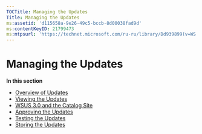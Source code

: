 ```yaml
---
TOCTitle: Managing the Updates
Title: Managing the Updates
ms:assetid: 'd115658a-9e26-49c5-bccb-8d00038fad9d'
ms:contentKeyID: 21799473
ms:mtpsurl: 'https://technet.microsoft.com/ru-ru/library/Dd939899(v=WS.10)'
---
```


Managing the Updates
====================

**In this section**

-   [Overview of Updates](https://technet.microsoft.com/7ff77123-01bb-4047-9ce6-fab29c86686c)
-   [Viewing the Updates](https://technet.microsoft.com/83961821-639f-41c5-b948-a9985fd32d2d)
-   [WSUS 3.0 and the Catalog Site](https://technet.microsoft.com/531a4c1a-5396-4891-9115-d0183564262d)
-   [Approving the Updates](https://technet.microsoft.com/e419ce38-0ee8-4ba7-8f83-d49afeace115)
-   [Testing the Updates](https://technet.microsoft.com/078f1907-8c80-46c6-a037-c375e2a07a5b)
-   [Storing the Updates](https://technet.microsoft.com/9642f89f-c2fb-4f67-81fe-ab98c4a53d9b)
